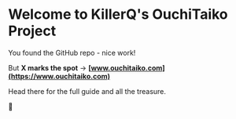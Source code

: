 # Welcome to KillerQ's OuchiTaiko Project

You found the GitHub repo - nice work! 

But **X marks the spot** → **[www.ouchitaiko.com](https://www.ouchitaiko.com)**

Head there for the full guide and all the treasure.

🥁
